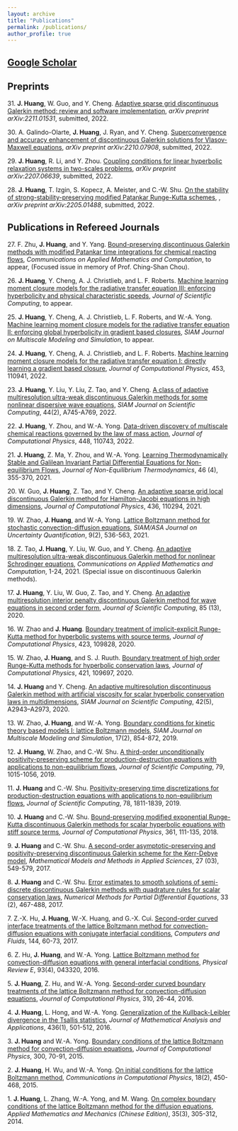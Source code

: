 ```yaml
---
layout: archive
title: "Publications"
permalink: /publications/
author_profile: true
---
```


## [Google Scholar](https://scholar.google.com/citations?user=oGmIfDQAAAAJ&hl=en)

## Preprints
31\. **J. Huang**, W. Guo, and Y. Cheng. [Adaptive sparse grid discontinuous Galerkin method: review and software implementation](https://arxiv.org/abs/2211.01531), *arXiv preprint arXiv:2211.01531*, submitted, 2022.

30\. A. Galindo-Olarte, **J. Huang**, J. Ryan, and Y. Cheng. [Superconvergence and accuracy enhancement of discontinuous Galerkin solutions for Vlasov-Maxwell equations](https://arxiv.org/abs/2210.07908), *arXiv preprint arXiv:2210.07908*, submitted, 2022.

29\. **J. Huang**, R. Li, and Y. Zhou. [Coupling conditions for linear hyperbolic relaxation systems in two-scales problems](https://arxiv.org/abs/2207.06639), *arXiv preprint arXiv:2207.06639*, submitted, 2022.

28\. **J. Huang**, T. Izgin, S. Kopecz, A. Meister, and C.-W. Shu. [On the stability of strong-stability-preserving modified Patankar Runge-Kutta schemes](https://arxiv.org/abs/2205.01488), , *arXiv preprint arXiv:2205.01488*, submitted, 2022.

## Publications in Refereed Journals
27\. F. Zhu, **J. Huang**, and Y. Yang. [Bound-preserving discontinuous Galerkin methods with modified Patankar time integrations for chemical reacting flows](https://arxiv.org/abs/2211.05600), *Communications on Applied Mathematics and Computation*, to appear, (Focused issue in memory of Prof. Ching-Shan Chou).

26\. **J. Huang**, Y. Cheng, A. J. Christlieb, and L. F. Roberts. [Machine learning moment closure models for the radiative transfer equation III: enforcing hyperbolicity and physical characteristic speeds](https://arxiv.org/abs/2109.00700),  *Journal of Scientific Computing*, to appear.

25\. **J. Huang**, Y. Cheng, A. J. Christlieb, L. F. Roberts, and W.-A. Yong. [Machine learning moment closure models for the radiative transfer equation II: enforcing global hyperbolicity in gradient based closures](https://arxiv.org/abs/2105.14410), *SIAM Journal on Multiscale Modeling and Simulation*, to appear.

24\. **J. Huang**, Y. Cheng, A. J. Christlieb, and L. F. Roberts. [Machine learning moment closure models for the radiative transfer equation I: directly learning a gradient based closure](https://www.sciencedirect.com/science/article/pii/S0021999122000031), *Journal of Computational Physics*, 453, 110941, 2022.

23\. **J. Huang**, Y. Liu, Y. Liu, Z. Tao, and Y. Cheng. [A class of adaptive multiresolution ultra-weak discontinuous Galerkin methods for some nonlinear dispersive wave equations](https://epubs.siam.org/doi/10.1137/21M1411391), *SIAM Journal on Scientific Computing*, 44(2), A745-A769, 2022.

22\. **J. Huang**, Y. Zhou, and W.-A. Yong. [Data-driven discovery of multiscale chemical reactions governed by the law of mass action](https://www.sciencedirect.com/science/article/pii/S0021999121006380), *Journal of Computational Physics*, 448, 110743, 2022.

21\. **J. Huang**, Z. Ma, Y. Zhou, and W.-A. Yong. [Learning Thermodynamically Stable and Galilean Invariant Partial Differential Equations for Non-equilibrium Flows](https://www.degruyter.com/document/doi/10.1515/jnet-2021-0008/html), *Journal of Non-Equilibrium Thermodynamics*, 46 (4), 355-370, 2021.

20\. W. Guo, **J. Huang**, Z. Tao, and Y. Cheng. [An adaptive sparse grid local discontinuous Galerkin method for Hamilton-Jacobi equations in high dimensions](https://www.sciencedirect.com/science/article/pii/S0021999121001893), *Journal of Computational Physics*, 436, 110294, 2021.

19\. W. Zhao, **J. Huang**, and W.-A. Yong. [Lattice Boltzmann method for stochastic convection-diffusion equations](https://epubs.siam.org/doi/abs/10.1137/19M1270665), *SIAM/ASA Journal on Uncertainty Quantification*, 9(2), 536-563, 2021.

18\. Z. Tao, **J. Huang**, Y. Liu, W. Guo, and Y. Cheng. [An adaptive multiresolution ultra-weak discontinuous Galerkin method for nonlinear Schrodinger equations](https://link.springer.com/article/10.1007/s42967-020-00096-0), *Communications on Applied Mathematics and Computation*, 1-24, 2021. (Special issue on discontinuous Galerkin methods).

17\. **J. Huang**, Y. Liu, W. Guo, Z. Tao, and Y. Cheng. [An adaptive multiresolution interior penalty discontinuous Galerkin method for wave equations in second order form](https://link.springer.com/article/10.1007/s10915-020-01322-w), *Journal of Scientific Computing*, 85 (13), 2020.

16\. W. Zhao and **J. Huang**. [Boundary treatment of implicit-explicit Runge-Kutta method for hyperbolic systems with source terms](https://www.sciencedirect.com/science/article/pii/S0021999120306021), *Journal of Computational Physics*, 423, 109828, 2020.

15\. W. Zhao, **J. Huang**, and S. J. Ruuth. [Boundary treatment of high order Runge-Kutta methods for hyperbolic conservation laws](https://www.sciencedirect.com/science/article/pii/S002199912030471X?via=ihub), *Journal of Computational Physics*, 421, 109697, 2020.

14\. **J. Huang** and Y. Cheng. [An adaptive multiresolution discontinuous Galerkin method with artificial viscosity for scalar hyperbolic conservation laws in multidimensions](https://epubs.siam.org/doi/abs/10.1137/19M126565X), *SIAM Journal on Scientific Computing*, 42(5), A2943–A2973, 2020.

13\. W. Zhao, **J. Huang**, and W.-A. Yong. [Boundary conditions for kinetic theory based models I: lattice Boltzmann models](https://epubs.siam.org/doi/abs/10.1137/18M1201986), *SIAM Journal on Multiscale Modeling and Simulation*, 17(2), 854-872, 2019.

12\. **J. Huang**, W. Zhao, and C.-W. Shu. [A third-order unconditionally positivity-preserving scheme for production-destruction equations with applications to non-equilibrium flows](https://link.springer.com/article/10.1007/s10915-018-0881-9), *Journal of Scientific Computing*, 79, 1015-1056, 2019.

11\. **J. Huang** and C.-W. Shu. [Positivity-preserving time discretizations for production-destruction equations with applications to non-equilibrium flows](https://link.springer.com/article/10.1007/s10915-018-0852-1), *Journal of Scientific Computing*, 78, 1811-1839, 2019.

10\. **J. Huang** and C.-W. Shu. [Bound-preserving modified exponential Runge-Kutta discontinuous Galerkin methods for scalar hyperbolic equations with stiff source terms](https://www.sciencedirect.com/science/article/pii/S0021999118300731), *Journal of Computational Physics*, 361, 111-135, 2018.

9\. **J. Huang** and C.-W. Shu. [A second-order asymptotic-preserving and positivity-preserving discontinuous Galerkin scheme for the Kerr-Debye model](https://www.worldscientific.com/doi/abs/10.1142/S0218202517500099), *Mathematical Models and Methods in Applied Sciences*, 27 (03), 549-579, 2017.

8\. **J. Huang** and C.-W. Shu. [Error estimates to smooth solutions of semi-discrete discontinuous Galerkin methods with quadrature rules for scalar conservation laws](https://onlinelibrary.wiley.com/doi/full/10.1002/num.22089), *Numerical Methods for Partial Differential Equations*, 33 (2), 467-488, 2017.

7\. Z.-X. Hu, **J. Huang**, W.-X. Huang, and G.-X. Cui. [Second-order curved interface treatments of the lattice Boltzmann method for convection-diffusion equations with conjugate interfacial conditions](https://www.sciencedirect.com/science/article/pii/S0045793016303772), *Computers and Fluids*, 144, 60-73, 2017.

6\. Z. Hu, **J. Huang**, and W.-A. Yong. [Lattice Boltzmann method for convection-diffusion equations with general interfacial conditions](https://journals.aps.org/pre/abstract/10.1103/PhysRevE.93.043320), *Physical Review E*, 93(4), 043320, 2016.

5\. **J. Huang**, Z. Hu, and W.-A. Yong. [Second-order curved boundary treatments of the lattice Boltzmann method for convection-diffusion equations](https://www.sciencedirect.com/science/article/pii/S0021999116000097), *Journal of Computational Physics*, 310, 26-44, 2016.

4\. **J. Huang**, L. Hong, and W.-A. Yong. [Generalization of the Kullback-Leibler divergence in the Tsallis statistics](https://www.sciencedirect.com/science/article/pii/S0022247X15011142), *Journal of Mathematical Analysis and Applications*, 436(1), 501-512, 2016.

3\. **J. Huang** and W.-A. Yong. [Boundary conditions of the lattice Boltzmann method for convection-diffusion equations](https://www.sciencedirect.com/science/article/pii/S0021999115004908), *Journal of Computational Physics*, 300, 70-91, 2015.

2\. **J. Huang**, H. Wu, and W.-A. Yong. [On initial conditions for the lattice Boltzmann method](https://www.cambridge.org/core/journals/communications-in-computational-physics/article/abs/on-initial-conditions-for-the-lattice-boltzmann-method/F91B48E2BCA5942B3649EE56A4322DB5), *Communications in Computational Physics*, 18(2), 450-468, 2015.

1\. **J. Huang**, L. Zhang, W.-A. Yong, and M. Wang. [On complex boundary conditions of the lattice Boltzmann method for the diffusion equations](http://www.cqvip.com/QK/95055X/20143/48769791.html), *Applied Mathematics and Mechanics (Chinese Edition)*, 35(3), 305-312, 2014.

